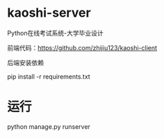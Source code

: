 # kaoshi-server

Python在线考试系统-大学毕业设计

前端代码：https://github.com/zhijiu123/kaoshi-client

后端安装依赖

pip install -r requirements.txt

# 运行

python manage.py runserver
